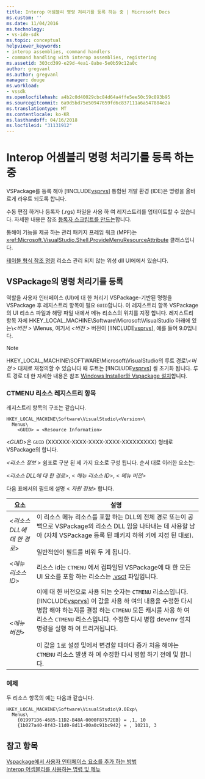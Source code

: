 ```yaml
---
title: Interop 어셈블리 명령 처리기를 등록 하는 중 | Microsoft Docs
ms.custom: ''
ms.date: 11/04/2016
ms.technology:
- vs-ide-sdk
ms.topic: conceptual
helpviewer_keywords:
- interop assemblies, command handlers
- command handling with interop assemblies, registering
ms.assetid: 303cd399-e29d-4ea1-8abe-5e0b59c12a0c
author: gregvanl
ms.author: gregvanl
manager: douge
ms.workload:
- vssdk
ms.openlocfilehash: a4b2c0d40029cbc84d64a4ffe5ee50c59c893b95
ms.sourcegitcommit: 6a9d5bd75e50947659fd6c837111a6a547884e2a
ms.translationtype: MT
ms.contentlocale: ko-KR
ms.lasthandoff: 04/16/2018
ms.locfileid: "31131912"
---
```

# <a name="registering-interop-assembly-command-handlers"></a>Interop 어셈블리 명령 처리기를 등록 하는 중
VSPackage를 등록 해야 [!INCLUDE[vsprvs](../../code-quality/includes/vsprvs_md.md)] 통합된 개발 환경 (IDE)은 명령을 올바르게 라우트 되도록 합니다.  
  
 수동 편집 하거나 등록자 (.rgs) 파일을 사용 하 여 레지스트리를 업데이트할 수 있습니다. 자세한 내용은 참조 [등록자 스크립트를 만드는](/cpp/atl/creating-registrar-scripts)합니다.  
  
 통해이 기능을 제공 하는 관리 패키지 프레임 워크 (MPF)는 <xref:Microsoft.VisualStudio.Shell.ProvideMenuResourceAttribute> 클래스입니다.  
  
 [테이블 형식 참조 명령](http://msdn.microsoft.com/en-us/09e9c6ef-9863-48de-9483-d45b7b7c798f) 리소스 관리 되지 않는 위성 dll UI에에서 있습니다.  
  
## <a name="command-handler-registration-of-a-vspackage"></a>VSPackage의 명령 처리기를 등록  
 역할을 사용자 인터페이스 (UI)에 대 한 처리기 VSPackage-기반된 명령을 VSPackage 후 레지스트리 항목이 필요 `GUID`합니다. 이 레지스트리 항목 VSPackage의 UI 리소스 파일과 해당 파일 내에서 메뉴 리소스의 위치를 지정 합니다. 레지스트리 항목 자체 HKEY_LOCAL_MACHINE\Software\Microsoft\VisualStudio 아래에 있는\\*\<버전 >* \Menus, 여기서  *\<버전 >* 버전이 [!INCLUDE[vsprvs](../../code-quality/includes/vsprvs_md.md)], 예를 들어 9.0입니다.  
  
> [!NOTE]
>  HKEY_LOCAL_MACHINE\SOFTWARE\Microsoft\VisualStudio의 루트 경로\\*\<버전 >* 대체로 재정의할 수 있습니다 때 루트는 [!INCLUDE[vsprvs](../../code-quality/includes/vsprvs_md.md)] 셸 초기화 됩니다. 루트 경로 대 한 자세한 내용은 참조 [Windows Installer와 Vspackage 설치](../../extensibility/internals/installing-vspackages-with-windows-installer.md)합니다.  
  
### <a name="the-ctmenu-resource-registry-entry"></a>CTMENU 리소스 레지스트리 항목  
 레지스트리 항목의 구조는 같습니다.  
  
```  
HKEY_LOCAL_MACHINE\Software\VisualStudio\<Version>\  
  Menus\  
    <GUID> = <Resource Information>  
```  
  
 \<*GUID*>은 `GUID` {XXXXXX-XXXX-XXXX-XXXX-XXXXXXXXX} 형태로 VSPackage의 합니다.  
  
 *\<리소스 정보 >* 쉼표로 구분 된 세 가지 요소로 구성 됩니다. 순서 대로 이러한 요소는:  
  
 \<*리소스 DLL에 대 한 경로*>, \< *메뉴 리소스 ID*>, \< *메뉴 버전*>  
  
 다음 표에서의 필드에 설명 \< *자원 정보*> 합니다.  
  
|요소|설명|  
|-------------|-----------------|  
|\<*리소스 DLL에 대 한 경로*>|이 리소스 메뉴 리소스를 포함 하는 DLL의 전체 경로 또는이 공백으로 VSPackage의 리소스 DLL 임을 나타내는 데 사용할 남아 (자체 VSPackage 등록 된 패키지 하위 키에 지정 된 대로).<br /><br /> 일반적인이 필드를 비워 두 게 됩니다.|  
|\<*메뉴 리소스 ID*>|리소스 id는 `CTMENU` 에서 컴파일된 VSPackage에 대 한 모든 UI 요소를 포함 하는 리소스는 [.vsct](../../extensibility/internals/visual-studio-command-table-dot-vsct-files.md) 파일입니다.|  
|\<*메뉴 버전*>|이에 대 한 버전으로 사용 되는 숫자는 `CTMENU` 리소스입니다. [!INCLUDE[vsprvs](../../code-quality/includes/vsprvs_md.md)] 이 값을 사용 하 여의 내용을 수정한 다시 병합 해야 하는지를 결정 하는 `CTMENU` 모든 캐시를 사용 하 여 리소스 `CTMENU` 리소스입니다. 수정한 다시 병합 devenv 설치 명령을 실행 하 여 트리거됩니다.<br /><br /> 이 값을 1로 설정 및에서 변경할 때마다 증가 처음 해야는 `CTMENU` 리소스 발생 하 여 수정한 다시 병합 하기 전에 및 합니다.|  
  
### <a name="example"></a>예제  
 두 리소스 항목의 예는 다음과 같습니다.  
  
```  
HKEY_LOCAL_MACHINE\Software\VisualStudio\9.0Exp\  
  Menus\  
    {019971D6-4685-11D2-B48A-0000F87572EB} = ,1, 10  
    {1b027a40-8f43-11d0-8d11-00a0c91bc942} = , 10211, 3  
```  
  
## <a name="see-also"></a>참고 항목  
 [Vspackage에서 사용자 인터페이스 요소를 추가 하는 방법](../../extensibility/internals/how-vspackages-add-user-interface-elements.md)   
 [Interop 어셈블리를 사용하는 명령 및 메뉴](../../extensibility/internals/commands-and-menus-that-use-interop-assemblies.md)